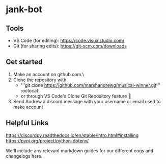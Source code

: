 # jank-bot

## Tools
* VS Code (for editing): https://code.visualstudio.com/
* Git (for sharing edits): https://git-scm.com/downloads

## Get started
1. Make an account on github.com.\
2. Clone the repository with 
   * '''git clone https://github.com/marshandrewg/musical-winner.git''' :octocat:
   * or through VS Code's Clone Git Repository feature :rocket:
3. Send Andrew a discord message with your username or email used to make account

## Helpful Links
https://discordpy.readthedocs.io/en/stable/intro.html#installing
https://pypi.org/project/python-dotenv/

We'll include any relevant markdown guides for our different cogs and changelogs here. 
